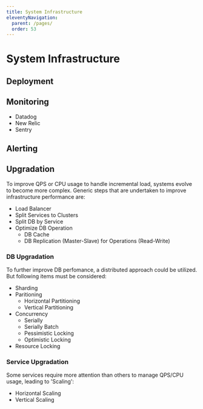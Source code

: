 ```yaml
---
title: System Infrastructure
eleventyNavigation:
  parent: /pages/
  order: 53
---
```


# System Infrastructure

## Deployment

## Monitoring

- Datadog
- New Relic
- Sentry

## Alerting

## Upgradation

To improve QPS or CPU usage to handle incremental load, systems evolve to become more complex.
Generic steps that are undertaken to improve infrastructure performance are:

- Load Balancer
- Split Services to Clusters
- Split DB by Service
- Optimize DB Operation
  - DB Cache
  - DB Replication (Master-Slave) for Operations (Read-Write)

### DB Upgradation

To further improve DB perfomance, a distributed approach could be utilized.
But following items must be considered:

- Sharding
- Paritioning
  - Horizontal Partitioning
  - Vertical Partitioning
- Concurrency
  - Serially
  - Serially Batch
  - Pessimistic Locking
  - Optimistic Locking
- Resource Locking

### Service Upgradation

Some services require more attention than others to manage QPS/CPU usage, leading to 'Scaling':

- Horizontal Scaling
- Vertical Scaling
